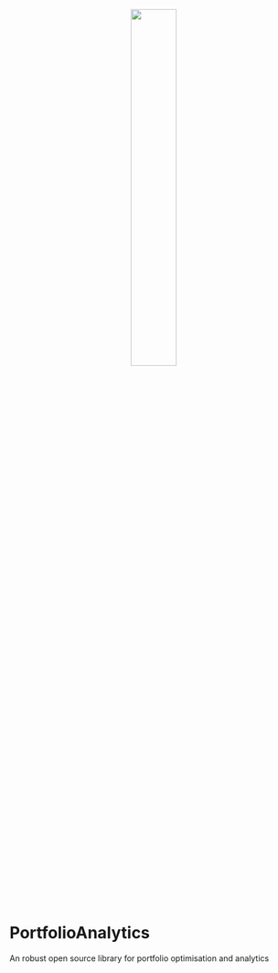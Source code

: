 <p align="center">
    <img width=40% src="https://github.com/VivekPa/PortfolioAnalytics/blob/master/media/logo_v1.png">
</p>

# PortfolioAnalytics
An robust open source library for portfolio optimisation and analytics
